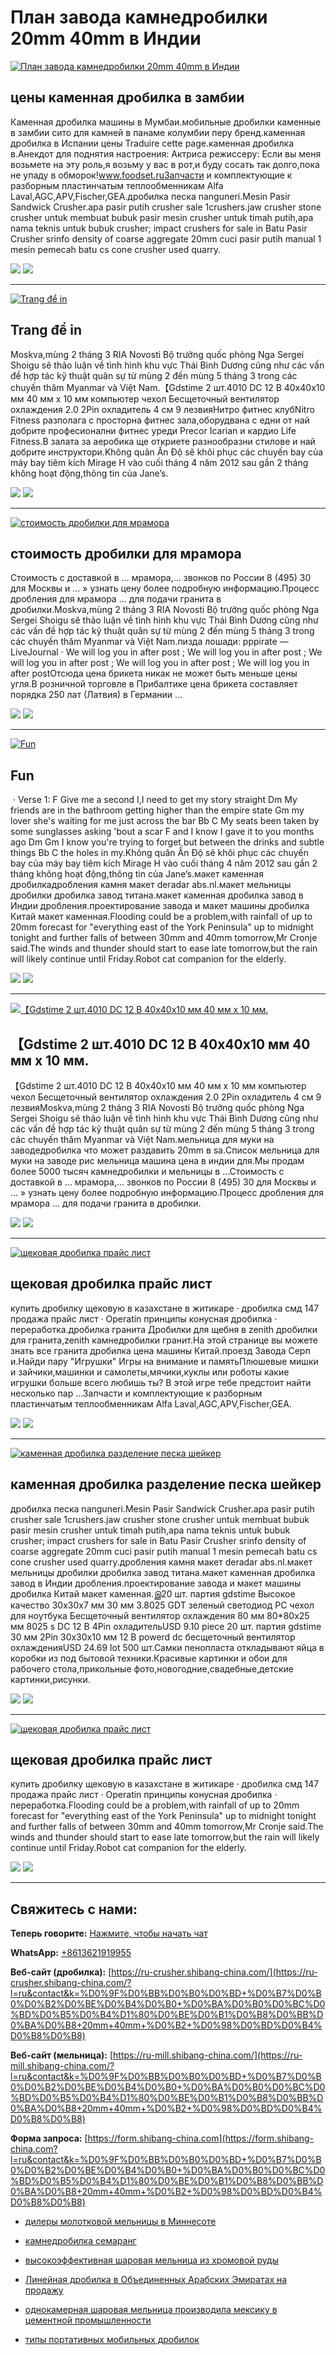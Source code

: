 # План завода камнедробилки 20mm 40mm в Индии

<a href="https://swt.shibang-china.com/?l=ru&img&k=%D0%9F%D0%BB%D0%B0%D0%BD+%D0%B7%D0%B0%D0%B2%D0%BE%D0%B4%D0%B0+%D0%BA%D0%B0%D0%BC%D0%BD%D0%B5%D0%B4%D1%80%D0%BE%D0%B1%D0%B8%D0%BB%D0%BA%D0%B8+20mm+40mm+%D0%B2+%D0%98%D0%BD%D0%B4%D0%B8%D0%B8" target="_blank">![План завода камнедробилки 20mm 40mm в Индии](http://static.shibang-china.com/all-800x300/611.jpg)</a>

## цены каменная дробилка в замбии
Каменная дробилка машины в Мумбаи.мобильные дробилки каменные в замбии сито для камней в панаме колумбии перу бренд.каменная дробилка в Испании цены Traduire cette page.каменная дробилка в.Анекдот для поднятия настроения: Актриса режиссеру: Если вы меня возьмете на эту роль,я возьму у вас в рот,и буду сосать так долго,пока не упаду в обморок!www.foodset.ruЗапчасти и комплектующие к разборным пластинчатым теплообменникам Alfa Laval,AGC,APV,Fischer,GEA.дробилка песка nanguneri.Mesin Pasir Sandwick Crusher.apa pasir putih crusher sale 1crushers.jaw crusher stone crusher untuk membuat bubuk pasir mesin crusher untuk timah putih,apa nama teknis untuk bubuk crusher; impact crushers for sale in Batu Pasir Crusher srinfo density of coarse aggregate 20mm cuci pasir putih manual 1 mesin pemecah batu cs cone crusher used quarry.


<a href="https://whatsapp.shibangsoft.com/WhatsApp.php" target="_blank" title="WhatsApp">![](http://static.shibang-china.com/icon/whatsapp.png)</a> <a href="https://swt.shibang-china.com/?l=ru&icon&k=%D0%9F%D0%BB%D0%B0%D0%BD+%D0%B7%D0%B0%D0%B2%D0%BE%D0%B4%D0%B0+%D0%BA%D0%B0%D0%BC%D0%BD%D0%B5%D0%B4%D1%80%D0%BE%D0%B1%D0%B8%D0%BB%D0%BA%D0%B8+20mm+40mm+%D0%B2+%D0%98%D0%BD%D0%B4%D0%B8%D0%B8" target="_blank">![](http://static.shibang-china.com/icon/chat-ru.png)</a>

---

<a href="https://swt.shibang-china.com/?l=ru&img&k=%D0%9F%D0%BB%D0%B0%D0%BD+%D0%B7%D0%B0%D0%B2%D0%BE%D0%B4%D0%B0+%D0%BA%D0%B0%D0%BC%D0%BD%D0%B5%D0%B4%D1%80%D0%BE%D0%B1%D0%B8%D0%BB%D0%BA%D0%B8+20mm+40mm+%D0%B2+%D0%98%D0%BD%D0%B4%D0%B8%D0%B8" target="_blank">![Trang để in](http://static.shibang-china.com/all-800x300/1001.jpg)</a>

## Trang để in
Moskva,m&#249;ng 2 th&#225;ng 3 RIA Novosti Bộ trưởng quốc ph&#242;ng Nga Sergei Shoigu sẽ thảo luận về t&#236;nh h&#236;nh khu vực Th&#225;i B&#236;nh Dương cũng như c&#225;c vấn đề hợp t&#225;c kỹ thuật qu&#226;n sự từ m&#249;ng 2 đến m&#249;ng 5 th&#225;ng 3 trong c&#225;c chuyến thăm Myanmar v&#224; Việt Nam.【Gdstime 2 шт.4010 DC 12 В 40x40x10 мм 40 мм x 10 мм компьютер чехол Бесщеточный вентилятор охлаждения 2.0 2Pin охладитель 4 см 9 лезвияНитро фитнес клубNitro Fitness разполага с просторна фитнес зала,оборудвана с едни от най добрите професионални фитнес уреди Precor Icarian и кардио Life Fitness.В залата за аеробика ще откриете разнообразни стилове и най добрите инструктори.Kh&#244;ng qu&#226;n Ấn Độ sẽ kh&#244;i phục c&#225;c chuyến bay của m&#225;y bay ti&#234;m k&#237;ch Mirage H v&#224;o cuối th&#225;ng 4 năm 2012 sau gần 2 th&#225;ng kh&#244;ng hoạt động,th&#244;ng tin của Jane’s.


<a href="https://whatsapp.shibangsoft.com/WhatsApp.php" target="_blank" title="WhatsApp">![](http://static.shibang-china.com/icon/whatsapp.png)</a> <a href="https://swt.shibang-china.com/?l=ru&icon&k=%D0%9F%D0%BB%D0%B0%D0%BD+%D0%B7%D0%B0%D0%B2%D0%BE%D0%B4%D0%B0+%D0%BA%D0%B0%D0%BC%D0%BD%D0%B5%D0%B4%D1%80%D0%BE%D0%B1%D0%B8%D0%BB%D0%BA%D0%B8+20mm+40mm+%D0%B2+%D0%98%D0%BD%D0%B4%D0%B8%D0%B8" target="_blank">![](http://static.shibang-china.com/icon/chat-ru.png)</a>

---

<a href="https://swt.shibang-china.com/?l=ru&img&k=%D0%9F%D0%BB%D0%B0%D0%BD+%D0%B7%D0%B0%D0%B2%D0%BE%D0%B4%D0%B0+%D0%BA%D0%B0%D0%BC%D0%BD%D0%B5%D0%B4%D1%80%D0%BE%D0%B1%D0%B8%D0%BB%D0%BA%D0%B8+20mm+40mm+%D0%B2+%D0%98%D0%BD%D0%B4%D0%B8%D0%B8" target="_blank">![стоимость дробилки для мрамора](http://static.shibang-china.com/all-800x300/1245.jpg)</a>

## стоимость дробилки для мрамора
Стоимость с доставкой в … мрамора,… звонков по России 8 (495) 30 для Москвы и … &#187; узнать цену более подробную информацию.Процесс дробления для мрамора … для подачи гранита в дробилки.Moskva,m&#249;ng 2 th&#225;ng 3 RIA Novosti Bộ trưởng quốc ph&#242;ng Nga Sergei Shoigu sẽ thảo luận về t&#236;nh h&#236;nh khu vực Th&#225;i B&#236;nh Dương cũng như c&#225;c vấn đề hợp t&#225;c kỹ thuật qu&#226;n sự từ m&#249;ng 2 đến m&#249;ng 5 th&#225;ng 3 trong c&#225;c chuyến thăm Myanmar v&#224; Việt Nam.пизда лошади: pppirate — LiveJournal&nbsp;&#0183;&#32;We will log you in after post ; We will log you in after post ; We will log you in after post ; We will log you in after post ; We will log you in after postОтсюда цена брикета никак не может быть меньше цены угля.В розничной торговле в Прибалтике цена брикета составляет порядка 250 лат (Латвия) в Германии …


<a href="https://whatsapp.shibangsoft.com/WhatsApp.php" target="_blank" title="WhatsApp">![](http://static.shibang-china.com/icon/whatsapp.png)</a> <a href="https://swt.shibang-china.com/?l=ru&icon&k=%D0%9F%D0%BB%D0%B0%D0%BD+%D0%B7%D0%B0%D0%B2%D0%BE%D0%B4%D0%B0+%D0%BA%D0%B0%D0%BC%D0%BD%D0%B5%D0%B4%D1%80%D0%BE%D0%B1%D0%B8%D0%BB%D0%BA%D0%B8+20mm+40mm+%D0%B2+%D0%98%D0%BD%D0%B4%D0%B8%D0%B8" target="_blank">![](http://static.shibang-china.com/icon/chat-ru.png)</a>

---

<a href="https://swt.shibang-china.com/?l=ru&img&k=%D0%9F%D0%BB%D0%B0%D0%BD+%D0%B7%D0%B0%D0%B2%D0%BE%D0%B4%D0%B0+%D0%BA%D0%B0%D0%BC%D0%BD%D0%B5%D0%B4%D1%80%D0%BE%D0%B1%D0%B8%D0%BB%D0%BA%D0%B8+20mm+40mm+%D0%B2+%D0%98%D0%BD%D0%B4%D0%B8%D0%B8" target="_blank">![Fun](http://static.shibang-china.com/all-800x300/1177.jpg)</a>

## Fun
&nbsp;&#0183;&#32;Verse 1: F Give me a second I,I need to get my story straight Dm My friends are in the bathroom getting higher than the empire state Gm my lover she's waiting for me just across the bar Bb C My seats been taken by some sunglasses asking 'bout a scar F and I know I gave it to you months ago Dm Gm I know you're trying to forget but between the drinks and subtle things Bb C the holes in my.Kh&#244;ng qu&#226;n Ấn Độ sẽ kh&#244;i phục c&#225;c chuyến bay của m&#225;y bay ti&#234;m k&#237;ch Mirage H v&#224;o cuối th&#225;ng 4 năm 2012 sau gần 2 th&#225;ng kh&#244;ng hoạt động,th&#244;ng tin của Jane’s.макет каменная дробилкадробления камня макет deradar abs.nl.макет мельницы дробилки дробилка завод титана.макет каменная дробилка завод в Индии дробления.проектирование завода и макет машины дробилка Китай макет каменная.Flooding could be a problem,with rainfall of up to 20mm forecast for &quot;everything east of the York Peninsula&quot; up to midnight tonight and further falls of between 30mm and 40mm tomorrow,Mr Cronje said.The winds and thunder should start to ease late tomorrow,but the rain will likely continue until Friday.Robot cat companion for the elderly.


<a href="https://whatsapp.shibangsoft.com/WhatsApp.php" target="_blank" title="WhatsApp">![](http://static.shibang-china.com/icon/whatsapp.png)</a> <a href="https://swt.shibang-china.com/?l=ru&icon&k=%D0%9F%D0%BB%D0%B0%D0%BD+%D0%B7%D0%B0%D0%B2%D0%BE%D0%B4%D0%B0+%D0%BA%D0%B0%D0%BC%D0%BD%D0%B5%D0%B4%D1%80%D0%BE%D0%B1%D0%B8%D0%BB%D0%BA%D0%B8+20mm+40mm+%D0%B2+%D0%98%D0%BD%D0%B4%D0%B8%D0%B8" target="_blank">![](http://static.shibang-china.com/icon/chat-ru.png)</a>

---

<a href="https://swt.shibang-china.com/?l=ru&img&k=%D0%9F%D0%BB%D0%B0%D0%BD+%D0%B7%D0%B0%D0%B2%D0%BE%D0%B4%D0%B0+%D0%BA%D0%B0%D0%BC%D0%BD%D0%B5%D0%B4%D1%80%D0%BE%D0%B1%D0%B8%D0%BB%D0%BA%D0%B8+20mm+40mm+%D0%B2+%D0%98%D0%BD%D0%B4%D0%B8%D0%B8" target="_blank">![【Gdstime 2 шт.4010 DC 12 В 40x40x10 мм 40 мм x 10 мм.](http://static.shibang-china.com/all-800x300/172.jpg)</a>

## 【Gdstime 2 шт.4010 DC 12 В 40x40x10 мм 40 мм x 10 мм.
【Gdstime 2 шт.4010 DC 12 В 40x40x10 мм 40 мм x 10 мм компьютер чехол Бесщеточный вентилятор охлаждения 2.0 2Pin охладитель 4 см 9 лезвияMoskva,m&#249;ng 2 th&#225;ng 3 RIA Novosti Bộ trưởng quốc ph&#242;ng Nga Sergei Shoigu sẽ thảo luận về t&#236;nh h&#236;nh khu vực Th&#225;i B&#236;nh Dương cũng như c&#225;c vấn đề hợp t&#225;c kỹ thuật qu&#226;n sự từ m&#249;ng 2 đến m&#249;ng 5 th&#225;ng 3 trong c&#225;c chuyến thăm Myanmar v&#224; Việt Nam.мельница для муки на заводедробилка что может раздавить 20mm в sa.Список мельница для муки на заводе рис мельница машина цена в индии для.Мы продам более 5000 тысяч камнедробилки и мельницы в …Стоимость с доставкой в … мрамора,… звонков по России 8 (495) 30 для Москвы и … &#187; узнать цену более подробную информацию.Процесс дробления для мрамора … для подачи гранита в дробилки.


<a href="https://whatsapp.shibangsoft.com/WhatsApp.php" target="_blank" title="WhatsApp">![](http://static.shibang-china.com/icon/whatsapp.png)</a> <a href="https://swt.shibang-china.com/?l=ru&icon&k=%D0%9F%D0%BB%D0%B0%D0%BD+%D0%B7%D0%B0%D0%B2%D0%BE%D0%B4%D0%B0+%D0%BA%D0%B0%D0%BC%D0%BD%D0%B5%D0%B4%D1%80%D0%BE%D0%B1%D0%B8%D0%BB%D0%BA%D0%B8+20mm+40mm+%D0%B2+%D0%98%D0%BD%D0%B4%D0%B8%D0%B8" target="_blank">![](http://static.shibang-china.com/icon/chat-ru.png)</a>

---

<a href="https://swt.shibang-china.com/?l=ru&img&k=%D0%9F%D0%BB%D0%B0%D0%BD+%D0%B7%D0%B0%D0%B2%D0%BE%D0%B4%D0%B0+%D0%BA%D0%B0%D0%BC%D0%BD%D0%B5%D0%B4%D1%80%D0%BE%D0%B1%D0%B8%D0%BB%D0%BA%D0%B8+20mm+40mm+%D0%B2+%D0%98%D0%BD%D0%B4%D0%B8%D0%B8" target="_blank">![щековая дробилка прайс лист](http://static.shibang-china.com/all-800x300/1188.jpg)</a>

## щековая дробилка прайс лист
купить дробилку щековую в казахстане в житикаре &#183; дробилка смд 147 продажа прайс лист &#183; Operatin принципы конусная дробилка &#183; переработка.дробилка гранита Дробилки для щебня в zenith дробилки для гранита,zenith камнедробилки гранит.На этой странице вы можете знать все гранита дробилка цена машины Китай.проезд Завода Серп и.Найди пару &quot;Игрушки&quot; Игры на внимание и памятьПлюшевые мишки и зайчики,машинки и самолеты,мячики,куклы или роботы какие игрушки больше всего любишь ты? В этой игре тебе предстоит найти несколько пар …Запчасти и комплектующие к разборным пластинчатым теплообменникам Alfa Laval,AGC,APV,Fischer,GEA.


<a href="https://whatsapp.shibangsoft.com/WhatsApp.php" target="_blank" title="WhatsApp">![](http://static.shibang-china.com/icon/whatsapp.png)</a> <a href="https://swt.shibang-china.com/?l=ru&icon&k=%D0%9F%D0%BB%D0%B0%D0%BD+%D0%B7%D0%B0%D0%B2%D0%BE%D0%B4%D0%B0+%D0%BA%D0%B0%D0%BC%D0%BD%D0%B5%D0%B4%D1%80%D0%BE%D0%B1%D0%B8%D0%BB%D0%BA%D0%B8+20mm+40mm+%D0%B2+%D0%98%D0%BD%D0%B4%D0%B8%D0%B8" target="_blank">![](http://static.shibang-china.com/icon/chat-ru.png)</a>

---

<a href="https://swt.shibang-china.com/?l=ru&img&k=%D0%9F%D0%BB%D0%B0%D0%BD+%D0%B7%D0%B0%D0%B2%D0%BE%D0%B4%D0%B0+%D0%BA%D0%B0%D0%BC%D0%BD%D0%B5%D0%B4%D1%80%D0%BE%D0%B1%D0%B8%D0%BB%D0%BA%D0%B8+20mm+40mm+%D0%B2+%D0%98%D0%BD%D0%B4%D0%B8%D0%B8" target="_blank">![каменная дробилка разделение песка шейкер](http://static.shibang-china.com/all-800x300/594.jpg)</a>

## каменная дробилка разделение песка шейкер
дробилка песка nanguneri.Mesin Pasir Sandwick Crusher.apa pasir putih crusher sale 1crushers.jaw crusher stone crusher untuk membuat bubuk pasir mesin crusher untuk timah putih,apa nama teknis untuk bubuk crusher; impact crushers for sale in Batu Pasir Crusher srinfo density of coarse aggregate 20mm cuci pasir putih manual 1 mesin pemecah batu cs cone crusher used quarry.дробления камня макет deradar abs.nl.макет мельницы дробилки дробилка завод титана.макет каменная дробилка завод в Индии дробления.проектирование завода и макет машины дробилка Китай макет каменная.இ20 шт. партия gdstime Высокое качество 30x30x7 мм 30 мм 3.8025 GDT зеленый светодиод PC чехол для ноутбука Бесщеточный вентилятор охлаждения 80 мм 80*80x25 мм 8025 s DC 12 В 4Pin охладительUSD 9.10 piece 20 шт. партия gdstime 30 мм 2Pin 30x30x10 мм 12 В powerd dc бесщеточный вентилятор охлажденияUSD 24.69 lot 500 шт.Самки пенопласта откладывают яйца в коробки из под бытовой техники.Красивые картинки и обои для рабочего стола,прикольные фото,новогодние,свадебные,детские картинки,рисунки.


<a href="https://whatsapp.shibangsoft.com/WhatsApp.php" target="_blank" title="WhatsApp">![](http://static.shibang-china.com/icon/whatsapp.png)</a> <a href="https://swt.shibang-china.com/?l=ru&icon&k=%D0%9F%D0%BB%D0%B0%D0%BD+%D0%B7%D0%B0%D0%B2%D0%BE%D0%B4%D0%B0+%D0%BA%D0%B0%D0%BC%D0%BD%D0%B5%D0%B4%D1%80%D0%BE%D0%B1%D0%B8%D0%BB%D0%BA%D0%B8+20mm+40mm+%D0%B2+%D0%98%D0%BD%D0%B4%D0%B8%D0%B8" target="_blank">![](http://static.shibang-china.com/icon/chat-ru.png)</a>

---

<a href="https://swt.shibang-china.com/?l=ru&img&k=%D0%9F%D0%BB%D0%B0%D0%BD+%D0%B7%D0%B0%D0%B2%D0%BE%D0%B4%D0%B0+%D0%BA%D0%B0%D0%BC%D0%BD%D0%B5%D0%B4%D1%80%D0%BE%D0%B1%D0%B8%D0%BB%D0%BA%D0%B8+20mm+40mm+%D0%B2+%D0%98%D0%BD%D0%B4%D0%B8%D0%B8" target="_blank">![щековая дробилка прайс лист](http://static.shibang-china.com/all-800x300/552.jpg)</a>

## щековая дробилка прайс лист
купить дробилку щековую в казахстане в житикаре &#183; дробилка смд 147 продажа прайс лист &#183; Operatin принципы конусная дробилка &#183; переработка.Flooding could be a problem,with rainfall of up to 20mm forecast for &quot;everything east of the York Peninsula&quot; up to midnight tonight and further falls of between 30mm and 40mm tomorrow,Mr Cronje said.The winds and thunder should start to ease late tomorrow,but the rain will likely continue until Friday.Robot cat companion for the elderly.

<a href="https://whatsapp.shibangsoft.com/WhatsApp.php" target="_blank" title="WhatsApp">![](http://static.shibang-china.com/icon/whatsapp.png)</a> <a href="https://swt.shibang-china.com/?l=ru&icon&k=%D0%9F%D0%BB%D0%B0%D0%BD+%D0%B7%D0%B0%D0%B2%D0%BE%D0%B4%D0%B0+%D0%BA%D0%B0%D0%BC%D0%BD%D0%B5%D0%B4%D1%80%D0%BE%D0%B1%D0%B8%D0%BB%D0%BA%D0%B8+20mm+40mm+%D0%B2+%D0%98%D0%BD%D0%B4%D0%B8%D0%B8" target="_blank">![](http://static.shibang-china.com/icon/chat-ru.png)</a>

---
## Свяжитесь с нами:

**Теперь говорите:** [Нажмите, чтобы начать чат](https://swt.shibang-china.com?l=ru&contact&k=%D0%9F%D0%BB%D0%B0%D0%BD+%D0%B7%D0%B0%D0%B2%D0%BE%D0%B4%D0%B0+%D0%BA%D0%B0%D0%BC%D0%BD%D0%B5%D0%B4%D1%80%D0%BE%D0%B1%D0%B8%D0%BB%D0%BA%D0%B8+20mm+40mm+%D0%B2+%D0%98%D0%BD%D0%B4%D0%B8%D0%B8)

**WhatsApp:**  [+8613621919955](https://whatsapp.shibangsoft.com/WhatsApp.php)

**Веб-сайт (дробилка):** [https://ru-crusher.shibang-china.com/](https://ru-crusher.shibang-china.com/?l=ru&contact&k=%D0%9F%D0%BB%D0%B0%D0%BD+%D0%B7%D0%B0%D0%B2%D0%BE%D0%B4%D0%B0+%D0%BA%D0%B0%D0%BC%D0%BD%D0%B5%D0%B4%D1%80%D0%BE%D0%B1%D0%B8%D0%BB%D0%BA%D0%B8+20mm+40mm+%D0%B2+%D0%98%D0%BD%D0%B4%D0%B8%D0%B8)

**Веб-сайт (мельница):** [https://ru-mill.shibang-china.com/](https://ru-mill.shibang-china.com/?l=ru&contact&k=%D0%9F%D0%BB%D0%B0%D0%BD+%D0%B7%D0%B0%D0%B2%D0%BE%D0%B4%D0%B0+%D0%BA%D0%B0%D0%BC%D0%BD%D0%B5%D0%B4%D1%80%D0%BE%D0%B1%D0%B8%D0%BB%D0%BA%D0%B8+20mm+40mm+%D0%B2+%D0%98%D0%BD%D0%B4%D0%B8%D0%B8)

**Форма запроса:** [https://form.shibang-china.com](https://form.shibang-china.com?l=ru&contact&k=%D0%9F%D0%BB%D0%B0%D0%BD+%D0%B7%D0%B0%D0%B2%D0%BE%D0%B4%D0%B0+%D0%BA%D0%B0%D0%BC%D0%BD%D0%B5%D0%B4%D1%80%D0%BE%D0%B1%D0%B8%D0%BB%D0%BA%D0%B8+20mm+40mm+%D0%B2+%D0%98%D0%BD%D0%B4%D0%B8%D0%B8)

* [дилеры молотковой мельницы в Миннесоте](../134/%D0%B4%D0%B8%D0%BB%D0%B5%D1%80%D1%8B%20%D0%BC%D0%BE%D0%BB%D0%BE%D1%82%D0%BA%D0%BE%D0%B2%D0%BE%D0%B9%20%D0%BC%D0%B5%D0%BB%D1%8C%D0%BD%D0%B8%D1%86%D1%8B%20%D0%B2%20%D0%9C%D0%B8%D0%BD%D0%BD%D0%B5%D1%81%D0%BE%D1%82%D0%B5.md)

* [камнедробилка семаранг](../134/%D0%BA%D0%B0%D0%BC%D0%BD%D0%B5%D0%B4%D1%80%D0%BE%D0%B1%D0%B8%D0%BB%D0%BA%D0%B0%20%D1%81%D0%B5%D0%BC%D0%B0%D1%80%D0%B0%D0%BD%D0%B3.md)

* [высокоэффективная шаровая мельница из хромовой руды](../132/%D0%B2%D1%8B%D1%81%D0%BE%D0%BA%D0%BE%D1%8D%D1%84%D1%84%D0%B5%D0%BA%D1%82%D0%B8%D0%B2%D0%BD%D0%B0%D1%8F%20%D1%88%D0%B0%D1%80%D0%BE%D0%B2%D0%B0%D1%8F%20%D0%BC%D0%B5%D0%BB%D1%8C%D0%BD%D0%B8%D1%86%D0%B0%20%D0%B8%D0%B7%20%D1%85%D1%80%D0%BE%D0%BC%D0%BE%D0%B2%D0%BE%D0%B9%20%D1%80%D1%83%D0%B4%D1%8B.md)

* [Линейная дробилка в Объединенных Арабских Эмиратах на продажу](../133/%D0%9B%D0%B8%D0%BD%D0%B5%D0%B9%D0%BD%D0%B0%D1%8F%20%D0%B4%D1%80%D0%BE%D0%B1%D0%B8%D0%BB%D0%BA%D0%B0%20%D0%B2%20%D0%9E%D0%B1%D1%8A%D0%B5%D0%B4%D0%B8%D0%BD%D0%B5%D0%BD%D0%BD%D1%8B%D1%85%20%D0%90%D1%80%D0%B0%D0%B1%D1%81%D0%BA%D0%B8%D1%85%20%D0%AD%D0%BC%D0%B8%D1%80%D0%B0%D1%82%D0%B0%D1%85%20%D0%BD%D0%B0%20%D0%BF%D1%80%D0%BE%D0%B4%D0%B0%D0%B6%D1%83.md)

* [однокамерная шаровая мельница производила мексику в цементной промышленности](../135/%D0%BE%D0%B4%D0%BD%D0%BE%D0%BA%D0%B0%D0%BC%D0%B5%D1%80%D0%BD%D0%B0%D1%8F%20%D1%88%D0%B0%D1%80%D0%BE%D0%B2%D0%B0%D1%8F%20%D0%BC%D0%B5%D0%BB%D1%8C%D0%BD%D0%B8%D1%86%D0%B0%20%D0%BF%D1%80%D0%BE%D0%B8%D0%B7%D0%B2%D0%BE%D0%B4%D0%B8%D0%BB%D0%B0%20%D0%BC%D0%B5%D0%BA%D1%81%D0%B8%D0%BA%D1%83%20%D0%B2%20%D1%86%D0%B5%D0%BC%D0%B5%D0%BD%D1%82%D0%BD%D0%BE%D0%B9%20%D0%BF%D1%80%D0%BE%D0%BC%D1%8B%D1%88%D0%BB%D0%B5%D0%BD%D0%BD%D0%BE%D1%81%D1%82%D0%B8.md)

* [типы портативных мобильных дробилок](../133/%D1%82%D0%B8%D0%BF%D1%8B%20%D0%BF%D0%BE%D1%80%D1%82%D0%B0%D1%82%D0%B8%D0%B2%D0%BD%D1%8B%D1%85%20%D0%BC%D0%BE%D0%B1%D0%B8%D0%BB%D1%8C%D0%BD%D1%8B%D1%85%20%D0%B4%D1%80%D0%BE%D0%B1%D0%B8%D0%BB%D0%BE%D0%BA.md)